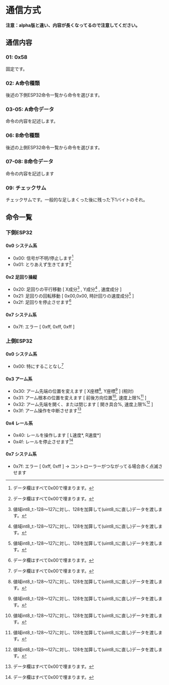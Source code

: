 # 通信方式
**注意：alpha版と違い、内容が長くなってるので注意してください。**

## 通信内容
### 01: 0x58
固定です。

### 02: A命令種類
後述の下側ESP32命令一覧から命令を選びます。

### 03-05: A命令データ
命令の内容を記述します。

### 06: B命令種類
後述の上側ESP32命令一覧から命令を選びます。

### 07-08: B命令データ
命令の内容を記述します

### 09: チェックサム
チェックサムです。一般的な足しまくった後に残った下1バイトのそれ。

## 命令一覧
### 下側ESP32
#### 0x0 システム系
- 0x00: 信号が不明/停止します[^nothing]
- 0x01: とりあえず生きてます[^nothing]
#### 0x2 足回り操縦
- 0x20: 足回りの平行移動 [ X成分[^adj] , Y成分[^adj] , 速度成分 ]
- 0x21: 足回りの回転移動 [ 0x00,0x00, 時計回りの速度成分[^adj] ]
- 0x2f: 足回りを停止させます[^nothing]
#### 0x7 システム系
- 0x7f: エラー [ 0xff, 0xff, 0xff ]

### 上側ESP32
#### 0x0 システム系
- 0x00: 特にすることなし[^nothing]
#### 0x3 アーム系
- 0x30: アーム先端の位置を変えます [ X座標[^adj], Y座標[^adj] ] (相対)
- 0x31: アーム根本の位置を変えます [ 前後方向位置[^adj], 速度上限%[^adj] ]
- 0x32: アーム先端を開く、または閉じます [ 開き具合%, 速度上限%[^adj] ]
- 0x3f: アーム操作を中断させます[^nothing]
#### 0x4 レール系
- 0x40: レールを操作します [ L速度*, R速度*]
- 0x4f: レールを停止させます[^nothing]
#### 0x7 システム系
- 0x7f: エラー [ 0xff, 0xff ] -> コントローラーがつながってる場合赤く点滅させます

[^adj]: 値域int8_t:-128～127に対し、128を加算して(uint8_tに直し)データを渡します。
[^nothing]: データ欄はすべて0x00で埋まります。